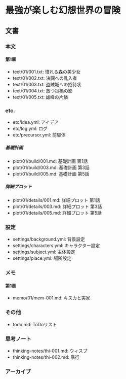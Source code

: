 # 最強が楽しむ幻想世界の冒険
## 文書
### 本文
#### 第1章
- text/01/001.txt: 憤れる森の美少女
- text/01/002.txt: 決闘への乱入者
- text/01/003.txt: 盗賊城への招待状
- text/01/004.txt: 放つ災禍の影
- text/01/005.txt: 雄峰の片鱗

### etc.
- etc/idea.yml:      アイデア
- etc/log.yml:       ログ
- etc/precursor.yml: 前駆体

##### 基礎計画
- plot/01/build/001.md: 基礎計画 第1話
- plot/01/build/003.md: 基礎計画 第3話
- plot/01/build/005.md: 基礎計画 第5話

##### 詳細プロット
- plot/01/details/001.md: 詳細プロット 第1話
- plot/01/details/003.md: 詳細プロット 第3話
- plot/01/details/005.md: 詳細プロット 第5話

### 設定
- settings/background.yml: 背景設定
- settings/characters.yml: キャラクター設定
- settings/subject.yml:    主体設定
- settings/place.yml:      場所設定

### メモ
#### 第1章
- memo/01/mem-001.md: キスカと実家

### その他
- todo.md:  ToDoリスト

### 思考ノート
- thinking-notes/thi-001.md: ウィスプ
- thinking-notes/thi-002.md: 暴行

### アーカイブ
